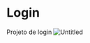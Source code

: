 # Login
Projeto de login
![Untitled](https://user-images.githubusercontent.com/81119434/161354810-d96fe829-d3ab-4f34-a5bb-db17ae4c444f.png)
